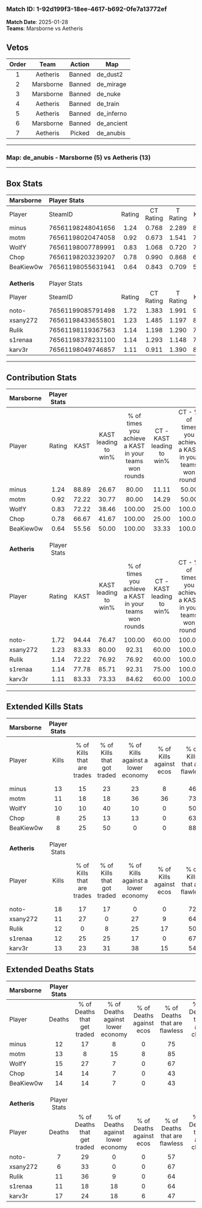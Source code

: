 ### Match ID: 1-92d199f3-18ee-4617-b692-0fe7a13772ef  
**Match Date**: 2025-01-28  
**Teams**: Marsborne vs Aetheris  

## Vetos  

| Order | Team | Action | Map |
| :---: | :--: | :----: | --- |
| 1 | Aetheris | Banned | de_dust2 |
| 2 | Marsborne | Banned | de_mirage |
| 3 | Marsborne | Banned | de_nuke |
| 4 | Aetheris | Banned | de_train |
| 5 | Aetheris | Banned | de_inferno |
| 6 | Marsborne | Banned | de_ancient |
| 7 | Aetheris | Picked | de_anubis |

---  

### **Map**: de_anubis - Marsborne (5) vs Aetheris (13)  
---  

## Box Stats  

| **Marsborne** | Player Stats      |        |           |          |       |      |       |         |        |      |     |
| :- | :- | :-: | :-: | :-: | :-: | :-: | :-: | :-: | :-: | :-: | :-: |
| Player        | SteamID           | Rating | CT Rating | T Rating | KAST  | ADR  | Kills | Assists | Deaths | K/D  | HS% |
| minus         | 76561198248041656 |  1.24  |   0.768   |  2.289   | 88.89 | 76.2 |  13   |    3    |   12   | 1.08 | 46  |
| motm          | 76561198020474058 |  0.92  |   0.673   |  1.541   | 72.22 | 53.4 |  11   |    3    |   13   | 0.85 | 18  |
| WolfY         | 76561198007789991 |  0.83  |   1.068   |  0.720   | 72.22 | 53.6 |  10   |    6    |   15   | 0.67 | 30  |
| Chop          | 76561198203239207 |  0.78  |   0.990   |  0.868   | 66.67 | 74.7 |   8   |    4    |   14   | 0.57 | 37  |
| BeaKiew0w     | 76561198055631941 |  0.64  |   0.843   |  0.709   | 55.56 | 63.2 |   8   |    0    |   14   | 0.57 | 62  |
|               |                   |        |           |          |       |      |       |         |        |      |     |
|               |                   |        |           |          |       |      |       |         |        |      |     |
|               |                   |        |           |          |       |      |       |         |        |      |     |
| **Aetheris**  | Player Stats      |        |           |          |       |      |       |         |        |      |     |
| Player        | SteamID           | Rating | CT Rating | T Rating | KAST  | ADR  | Kills | Assists | Deaths | K/D  | HS% |
| noto-         | 76561199085791498 |  1.72  |   1.383   |  1.991   | 94.44 | 92.9 |  18   |    3    |   7    | 2.57 | 61  |
| xsany272      | 76561198433655801 |  1.23  |   1.485   |  1.197   | 83.33 | 54.8 |  11   |    6    |   6    | 1.83 | 36  |
| RuIik         | 76561198119367563 |  1.14  |   1.198   |  1.290   | 72.22 | 85.5 |  12   |    5    |   11   | 1.09 | 75  |
| s1renaa       | 76561198378231100 |  1.14  |   1.293   |  1.148   | 77.78 | 71.9 |  12   |    5    |   11   | 1.09 | 16  |
| karv3r        | 76561198049746857 |  1.11  |   0.911   |  1.390   | 83.33 | 89.6 |  13   |    6    |   17   | 0.76 | 30  |
---  

## Contribution Stats  

| **Marsborne** | Player Stats |       |                      |                                                        |                           |                                                             |                          |                                                            |
| :- | :-: | :-: | :-: | :-: | :-: | :-: | :-: | :-: |
| Player        |    Rating    | KAST  | KAST leading to win% | % of times you achieve a KAST in your teams won rounds | CT - KAST leading to win% | CT - % of times you achieve a KAST in your teams won rounds | T - KAST leading to win% | T - % of times you achieve a KAST in your teams won rounds |
| minus         |     1.24     | 88.89 |        26.67         |                         80.00                          |           11.11           |                            50.00                            |          50.00           |                           100.00                           |
| motm          |     0.92     | 72.22 |        30.77         |                         80.00                          |           14.29           |                            50.00                            |          50.00           |                           100.00                           |
| WolfY         |     0.83     | 72.22 |        38.46         |                         100.00                         |           25.00           |                           100.00                            |          60.00           |                           100.00                           |
| Chop          |     0.78     | 66.67 |        41.67         |                         100.00                         |           25.00           |                           100.00                            |          75.00           |                           100.00                           |
| BeaKiew0w     |     0.64     | 55.56 |        50.00         |                         100.00                         |           33.33           |                           100.00                            |          75.00           |                           100.00                           |
|               |              |       |                      |                                                        |                           |                                                             |                          |                                                            |
|               |              |       |                      |                                                        |                           |                                                             |                          |                                                            |
|               |              |       |                      |                                                        |                           |                                                             |                          |                                                            |
| **Aetheris**  | Player Stats |       |                      |                                                        |                           |                                                             |                          |                                                            |
| Player        |    Rating    | KAST  | KAST leading to win% | % of times you achieve a KAST in your teams won rounds | CT - KAST leading to win% | CT - % of times you achieve a KAST in your teams won rounds | T - KAST leading to win% | T - % of times you achieve a KAST in your teams won rounds |
| noto-         |     1.72     | 94.44 |        76.47         |                         100.00                         |           60.00           |                           100.00                            |          83.33           |                           100.00                           |
| xsany272      |     1.23     | 83.33 |        80.00         |                         92.31                          |           60.00           |                           100.00                            |          90.00           |                           90.00                            |
| RuIik         |     1.14     | 72.22 |        76.92         |                         76.92                          |           60.00           |                           100.00                            |          87.50           |                           70.00                            |
| s1renaa       |     1.14     | 77.78 |        85.71         |                         92.31                          |           75.00           |                           100.00                            |          90.00           |                           90.00                            |
| karv3r        |     1.11     | 83.33 |        73.33         |                         84.62                          |           60.00           |                           100.00                            |          80.00           |                           80.00                            |
---  

## Extended Kills Stats  

| **Marsborne** | Player Stats |                            |                            |                                    |                         |                              |                                 |                                       |                    |           |
| :- | :-: | :-: | :-: | :-: | :-: | :-: | :-: | :-: | :-: | :-: |
| Player        |    Kills     | % of Kills that are trades | % of Kills that got traded | % of Kills against a lower economy | % of Kills against ecos | % of Kills that are flawless | % of Kills that are close duels | % of Kills that are assisted by flash | Pistol Round Kills | AWP Kills |
| minus         |      13      |             15             |             23             |                 23                 |            8            |              46              |                8                |                   0                   |         0          |     3     |
| motm          |      11      |             18             |             18             |                 36                 |           36            |              73              |                0                |                   0                   |         0          |     0     |
| WolfY         |      10      |             10             |             40             |                 10                 |            0            |              50              |                0                |                   0                   |         5          |     0     |
| Chop          |      8       |             25             |             13             |                 13                 |            0            |              63              |               13                |                  25                   |         0          |     1     |
| BeaKiew0w     |      8       |             25             |             50             |                 0                  |            0            |              88              |               13                |                  25                   |         0          |     3     |
|               |              |                            |                            |                                    |                         |                              |                                 |                                       |                    |           |
|               |              |                            |                            |                                    |                         |                              |                                 |                                       |                    |           |
|               |              |                            |                            |                                    |                         |                              |                                 |                                       |                    |           |
| **Aetheris**  | Player Stats |                            |                            |                                    |                         |                              |                                 |                                       |                    |           |
| Player        |    Kills     | % of Kills that are trades | % of Kills that got traded | % of Kills against a lower economy | % of Kills against ecos | % of Kills that are flawless | % of Kills that are close duels | % of Kills that are assisted by flash | Pistol Round Kills | AWP Kills |
| noto-         |      18      |             17             |             17             |                 0                  |            0            |              72              |                0                |                   0                   |         0          |     3     |
| xsany272      |      11      |             27             |             0              |                 27                 |            9            |              64              |                0                |                   0                   |         0          |     3     |
| RuIik         |      12      |             0              |             8              |                 25                 |           17            |              50              |                8                |                   8                   |         0          |     0     |
| s1renaa       |      12      |             25             |             25             |                 17                 |            0            |              67              |                8                |                   0                   |         6          |     0     |
| karv3r        |      13      |             23             |             31             |                 38                 |           15            |              54              |                8                |                  23                   |         1          |     2     |
## Extended Deaths Stats  

| **Marsborne** | Player Stats |                             |                                   |                          |                               |                            |                           |               |
| :- | :-: | :-: | :-: | :-: | :-: | :-: | :-: | :-: |
| Player        |    Deaths    | % of Deaths that get traded | % of Deaths against lower economy | % of Deaths against ecos | % of Deaths that are flawless | % of Deaths that are close | % of Deaths while blinded | Deaths to AWP |
| minus         |      12      |             17              |                 8                 |            0             |              75               |             0              |             8             |       1       |
| motm          |      13      |              8              |                15                 |            8             |              85               |             0              |             0             |       1       |
| WolfY         |      15      |             27              |                 7                 |            0             |              67               |             0              |             0             |       2       |
| Chop          |      14      |             14              |                 7                 |            0             |              43               |             14             |            14             |       1       |
| BeaKiew0w     |      14      |             14              |                 7                 |            0             |              43               |             7              |             7             |       2       |
|               |              |                             |                                   |                          |                               |                            |                           |               |
|               |              |                             |                                   |                          |                               |                            |                           |               |
|               |              |                             |                                   |                          |                               |                            |                           |               |
| **Aetheris**  | Player Stats |                             |                                   |                          |                               |                            |                           |               |
| Player        |    Deaths    | % of Deaths that get traded | % of Deaths against lower economy | % of Deaths against ecos | % of Deaths that are flawless | % of Deaths that are close | % of Deaths while blinded | Deaths to AWP |
| noto-         |      7       |             29              |                 0                 |            0             |              57               |             0              |             0             |       1       |
| xsany272      |      6       |             33              |                 0                 |            0             |              67               |             0              |             0             |       0       |
| RuIik         |      11      |             36              |                 9                 |            0             |              64               |             18             |             9             |       1       |
| s1renaa       |      11      |             18              |                18                 |            0             |              64               |             0              |             9             |       3       |
| karv3r        |      17      |             24              |                18                 |            6             |              47               |             6              |            12             |       0       |
